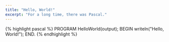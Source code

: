 ```yaml
---
title: "Hello, World!"
excerpt: "For a long time, there was Pascal."
---
```


{% highlight pascal %}
PROGRAM HelloWorld(output);
BEGIN
  writeln("Hello, World!");
END.
{% endhighlight %}
